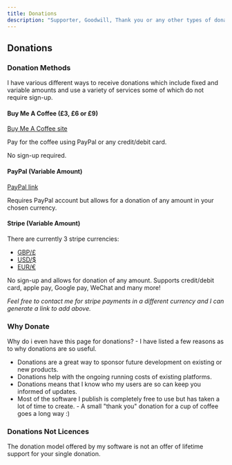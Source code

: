 ```yaml
---
title: Donations
description: "Supporter, Goodwill, Thank you or any other types of donation"
---
```


## Donations

### Donation Methods

I have various different ways to receive donations which include fixed and variable amounts and use a variety of services some of which do not require sign-up.

#### Buy Me A Coffee (£3, £6 or £9)

[Buy Me A Coffee site](https://www.buymeacoffee.com/blythmeister)

Pay for the coffee using PayPal or any credit/debit card.

No sign-up required.

#### PayPal (Variable Amount)

[PayPal link](https://www.paypal.me/BlythMeister)

Requires PayPal account but allows for a donation of any amount in your chosen currency.

#### Stripe (Variable Amount)

There are currently 3 stripe currencies:

* [GBP/£](https://donate.stripe.com/4gw9Bzgyh0a03yo8ww)
* [USD/$](https://donate.stripe.com/aEUfZXdm5aOE7OE8wx)
* [EUR/€](https://donate.stripe.com/4gwcNLgyh9KA1qg6oq)

No sign-up and allows for donation of any amount.
Supports credit/debit card, apple pay, Google pay, WeChat and many more!

_Feel free to contact me for stripe payments in a different currency and I can generate a link to add above._

### Why Donate

Why do i even have this page for donations? - I have listed a few reasons as to why donations are so useful.

* Donations are a great way to sponsor future development on existing or new products.
* Donations help with the ongoing running costs of existing platforms.
* Donations means that I know who my users are so can keep you informed of updates.
* Most of the software I publish is completely free to use but has taken a lot of time to create. - A small "thank you" donation for a cup of coffee goes a long way :)

### Donations Not Licences

The donation model offered by my software is not an offer of lifetime support for your single donation.

